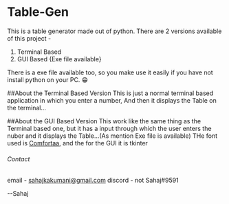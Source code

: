 # Table-Gen
This is a table generator  made out of python. There are 2 versions available of this project - 
1. Terminal Based
2. GUI Based {Exe file available}

There is a exe file available too, so you make use it easily if you have not install python on your PC. 😁

##About the Terminal Based Version
This is just a normal terminal based application in which you enter a number, And then it displays the Table on the terminal...

##About the GUI Based Version
This work like the same thing as the Terminal based one, but it has a input through which the user enters the nuber and it displays the Table...(As mention Exe file is available)
THe font used is [Comfortaa](https://fonts.google.com/specimen/Comfortaa?query=Com), and the for the GUI it is tkinter

###### Contact
email - sahajkakumani@gmail.com
discord - not Sahaj#9591

--Sahaj 
